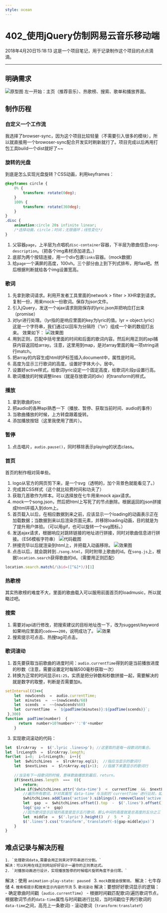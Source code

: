 ```yaml
---
style: ocean
---
```

402_使用jQuery仿制网易云音乐移动端
===
2018年4月20日15:18:13
这是一个项目笔记，用于记录制作这个项目的点点滴滴。

***

## 明确需求
![原型图](http://imagizer.imageshack.us/a/img922/9923/oNCOFn.png)
左一开始：主页（推荐音乐）、热歌榜、搜索、歌单和播放界面。

## 制作历程
### 自定义一个工作流 
我选择了browser-sync，因为这个项目比较轻量（不需要引入很多的模块），所以就直接用一个browoser-sync配合开发实时刷新就行了。项目完成以后再用打包工具build一个dist就好了~~

### 旋转的光盘
到底是怎么实现光盘旋转？CSS动画，利用keyframes：
```css
@keyframes circle {
	0% {
		transform: rotate(0deg);
	}
	100% {
		transform: rotate(360deg);
	}
}
.disc {
	animation:circle 20s infinite linear;
	/*选择动画，circle；时间；无限循环；线性变化*/
}
```
1. 父容器`page`，上半层为点唱机`disc-container`容器，下半层为歌曲信息`song-description`。（把各个img素材添加进去。）
2. 底部为两个按钮连接，用一个div包裹`links`容器。（mock数据）
3. 给`page`一个满屏的高度，100vh。三个部分由上到下列式排布，用flax吧。然后根据判断就给各个img设置宽高。

### 歌词
1. 先拿到歌词请求。利用开发者工具里面的network > filter > XHR拿到请求。复制一份，用来mock一份歌词。保存为json文件。
2. 引入jQuery，发送一个ajax请求刚刚保存的lyric.json并把响应打出来（promise）
3. 对lyr进行处理。（lyr指的是响应里面的key为lyric的值。lyr = object.lyric）
这是一个字符串，我们通过以回车为分隔符（‘\n’）组成一个新的数组打出来。
效果如下：
![效果图](https://ws4.sinaimg.cn/large/006tKfTcgy1fqmwv4gba4j30h80d5n7e.jpg)
4. 用到正则，匹配中括号里面的时间和后面的歌词内容。然后利用正则的api捕获内容返回给array。注意，这里用到map，是对array里面的每一项string进行match。
5. 把array的内容生成html的P标签插入document中，属性是时间。
6. 高度为显示三行歌词的高度。设置好字体大小，居中。
7. 设置好active样式，给歌词lyric设定一个固定高度，给歌词片段p设置行高。
8. 歌词播放的时候调整lines（就是存放歌词的div）的transform的样式。
### 播放
1. 拿到歌曲的src
2. 把audio的各种api熟悉一下（播放、暂停、获取当前时间、audio的事件）
3. 当歌曲播放的时候，上方转盘跟着旋转。
4. 添加播放按钮（这里我使用了图片）。
### 暂停
1. 点击唱片，`audio.pause()`，同时移除表示playing的状态class。
### 首页
首页的制作相对简单些。
1. logo从官方的网页剪下来，是一个svg（透明的，加个背景色就能看见了。）
2. 完成其CSS样式（这个就比较费时间和功夫了）
3. 获取几首歌作为样本。可以选择放在七牛用来mock ajax请求。
4. mock一个song.json，然后把html上写死了的节点删除。根据返回的json拼接成html并插入到dom上。
5. 首页载入以后，在相应数据到来之前，应该显示一个loading的动画表示正在加载数据；当数据到来以后渲染页面元素，并移除loading动画，目的就是为了提升用户体验。（可以用gif，也可以旋转一个svg图标。）
6. 发送ajax请求，根据响应对跳转链接的地址进行拼接，同时对歌曲信息进行拼接。（ES6模板字符串）
![代码截图](https://ws2.sinaimg.cn/large/006tNc79gy1fqp9g2dl1ej30gx0bm404.jpg)
7. 拼接完毕以后就渲染到html上，并把载入动画移除。
![效果图](https://ws1.sinaimg.cn/large/006tNc79gy1fqp9kgjenrg309y0gox6r.gif)
8. 点击以后，就会跳转到`./song.html`，同时附带上歌曲的id。在`song.js`上，根据`location.search`获得歌曲的id。（需要用正则匹配）
```js
location.search.match(/\bid=([^&]*)/)[1]
```
### 热歌榜
其实热歌榜的难度不大，里面的歌曲载入可以服用前面首页的loadmusic，所以就略过吧。

### 搜索
1. 需要对api进行修改，把搜索建议的目标地址改一下，改为suggest/keyword  如果响应里面的`code===200`，说明成功了。
![效果](https://ws2.sinaimg.cn/large/006tKfTcgy1fqs4ewmiy5g306s0bn4qw.gif)
2. 搜索提示可点击、热搜tag可点击。

### 歌词滚动
1. 首先要获取当前歌曲的进度时间：`audio.currentTime`得到的是当前播放进度的秒数（注意，需要设置定时每隔500毫秒获取一次）
2. 转换为正常的时间显示`01:25`，实质是把分钟数和秒数拼接一起，需要解决的就是数字的取整，判断是否需要加`0`。
```js
setInterval(()=>{
	let  nowScends  =  audio.currentTime;
	let  minutes  =  ~~(nowScends/60)
	let  scends  =  ~~(nowScends%60)
	let  currentTime  = `${padTime(minutes)}:${padTime(scends)}`;
 },300)
function  padTime(number)  {
      return  number>10?number+'':'0'+number
    }
```
3. 实现歌词滚动的代码：
```js
let  $lrcArray  =  $('.lyric .lines>p'); //这里取的是每一段歌词的集合。
let  lrcLength  =  $lrcArray.length;
for(let  i=0;  i<lrcLength;  i++){
	let  $whitchLines  =  $lrcArray.eq(i);	//指应当显示的歌词行
	let  $nextLines  =  $lrcArray.eq(i+1);	//指接下来要显示的歌词行
	
	//当没有下一段歌词的时候，意味歌曲播放到最后，return。
	if($nextLines.length  ===  0){            
		return;
	}else if($whitchLines.attr('data-time')  <  currentTime  &&  $nextLines.attr('data-time')>currentTime){
		//遍历所有歌词，针对其属性`data-time`与当前的`currentTime`进行比较，如果当前时间比`i`的`data-time`大，比`i+1`的小，说明此时歌词应该是在`i`与`i+1`之间，应该显示$whitchLines的内容。
		$whitchLines.addClass('active').siblings().removeClass('active')
		let  gap  =  $whitchLines.offset().top  -  $('.lines').offset().top  ;
		log('gap ='+  gap)
		//因为歌词显示区域的高度是显示五行歌词，那么中间的高度就是总高度的五分之三
		let  middle  =  $('.lyric').height()  /  5  *  2
		$('.lines').css('transform',`translateY(-${gap-middle}px)`)
	}
}
```


## 难点记录与解决历程
	1. `处理歌词data,需要会用正则来对字符串进行分割。`
	解决：可以利用在线正则网站好好设计一遍你的正则表达式。
	2. `对播放动画进行设计，实现播放暂停的时候唱片旋转角度不会归零。`
解决：使用 `animation-play-state: paused `
	3. `mock数据会很繁琐。`
解决：七牛存储
	4. `搜索框提示`和`搜索显示内容的节流`
	5. `歌词滚动`
解决：要想好好歌词显示的逻辑：
	- 确定歌曲时间戳（`audio.currentTime`）
	- 根据时间戳匹配歌词(遍历歌词节点，根据歌词节点的`data-time`属性与时间戳进行比较，当时间戳位于两行歌词的`data-time`之间，高亮上一条歌词)
	- 滚动歌词（`transform:translateY`）
